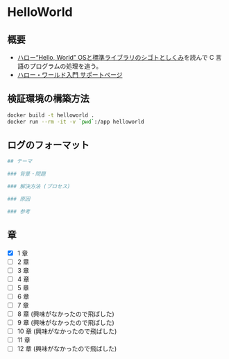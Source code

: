 # HelloWorld

## 概要
- [ハロー“Hello, World” OSと標準ライブラリのシゴトとしくみ](https://www.amazon.co.jp/%E3%83%8F%E3%83%AD%E3%83%BC%E2%80%9CHello-World%E2%80%9D-OS%E3%81%A8%E6%A8%99%E6%BA%96%E3%83%A9%E3%82%A4%E3%83%96%E3%83%A9%E3%83%AA%E3%81%AE%E3%82%B7%E3%82%B4%E3%83%88%E3%81%A8%E3%81%97%E3%81%8F%E3%81%BF-%E5%9D%82%E4%BA%95%E5%BC%98%E4%BA%AE-ebook/dp/B01GH9AM8C)を読んで C 言語のプログラムの処理を追う。
- [ハロー・ワールド入門 サポートページ](http://kozos.jp/books/helloworld/)

## 検証環境の構築方法

```bash
docker build -t helloworld .
docker run --rm -it -v `pwd`:/app helloworld
```

## ログのフォーマット

```bash
## テーマ

### 背景・問題

### 解決方法 (プロセス)

### 原因

### 参考
```

## 章

- [x] 1 章
- [ ] 2 章
- [ ] 3 章
- [ ] 4 章
- [ ] 5 章
- [ ] 6 章
- [ ] 7 章
- [ ] 8 章 (興味がなかったので飛ばした)
- [ ] 9 章 (興味がなかったので飛ばした)
- [ ] 10 章 (興味がなかったので飛ばした)
- [ ] 11 章
- [ ] 12 章 (興味がなかったので飛ばした)
